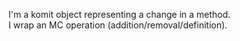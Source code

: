 I'm a komit object representing a change in a method.  I wrap an MC operation (addition/removal/definition).